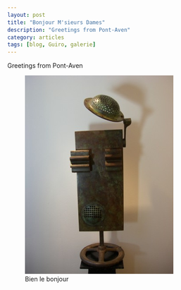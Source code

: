 ```yaml
---
layout: post
title: "Bonjour M'sieurs Dames"
description: "Greetings from Pont-Aven"
category: articles
tags: [blog, Guiro, galerie]
---
```

Greetings from Pont-Aven
<figure>
	<img src="/images/bonjour.jpg">
	<figcaption>Bien le bonjour</figcaption>
</figure>

